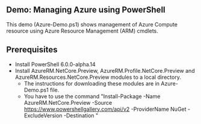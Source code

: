 ## Demo: Managing Azure using PowerShell

This demo (Azure-Demo.ps1) shows management of Azure Compute resource using Azure Resource Management (ARM) cmdlets.

## Prerequisites ##
- Install PowerShell 6.0.0-alpha.14
- Install AzureRM.NetCore.Preview, AzureRM.Profile.NetCore.Preview and AzureRM.Resources.NetCore.Preview modules to a local directory.
   - The instructions for downloading these modules are in Azure-Demo.ps1 file.
   - You have to use the command "Install-Package -Name AzureRM.NetCore.Preview -Source https://www.powershellgallery.com/api/v2 -ProviderName NuGet -ExcludeVersion -Destination <Local Directory>"

  
